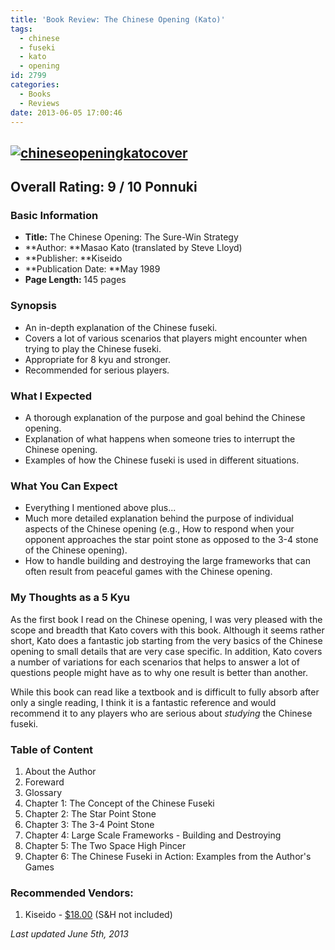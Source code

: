 ```yaml
---
title: 'Book Review: The Chinese Opening (Kato)'
tags:
  - chinese
  - fuseki
  - kato
  - opening
id: 2799
categories:
  - Books
  - Reviews
date: 2013-06-05 17:00:46
---
```


## [![chineseopeningkatocover](http://www.bengozen.com/wp-content/uploads/2013/06/chineseopeningkatocover.jpg)](http://www.bengozen.com/wp-content/uploads/2013/06/chineseopeningkatocover.jpg)

## Overall Rating: 9 / 10 Ponnuki

### Basic Information

*   **Title:** The Chinese Opening: The Sure-Win Strategy
*   **Author: **Masao Kato (translated by Steve Lloyd)
*   **Publisher: **Kiseido
*   **Publication Date: **May 1989
*   **<strong>Page Length:** </strong>145 pages

### Synopsis

*   An in-depth explanation of the Chinese fuseki.
*   Covers a lot of various scenarios that players might encounter when trying to play the Chinese fuseki.
*   Appropriate for 8 kyu and stronger.
*   Recommended for serious players.
<!--more-->

### What I Expected

*   <span style="line-height: 13px;">A thorough explanation of the purpose and goal behind the Chinese opening.</span>
*   Explanation of what happens when someone tries to interrupt the Chinese opening.
*   Examples of how the Chinese fuseki is used in different situations.

### What You Can Expect

*   <span style="line-height: 13px;">Everything I mentioned above plus...</span>
*   Much more detailed explanation behind the purpose of individual aspects of the Chinese opening (e.g., How to respond when your opponent approaches the star point stone as opposed to the 3-4 stone of the Chinese opening).
*   How to handle building and destroying the large frameworks that can often result from peaceful games with the Chinese opening.

### My Thoughts as a 5 Kyu

As the first book I read on the Chinese opening, I was very pleased with the scope and breadth that Kato covers with this book. Although it seems rather short, Kato does a fantastic job starting from the very basics of the Chinese opening to small details that are very case specific. In addition, Kato covers a number of variations for each scenarios that helps to answer a lot of questions people might have as to why one result is better than another.

While this book can read like a textbook and is difficult to fully absorb after only a single reading, I think it is a fantastic reference and would recommend it to any players who are serious about _studying_ the Chinese fuseki.

### Table of Content

1.  About the Author
2.  Foreward
3.  Glossary
4.  Chapter 1: The Concept of the Chinese Fuseki
5.  Chapter 2: The Star Point Stone
6.  Chapter 3: The 3-4 Point Stone
7.  Chapter 4: Large Scale Frameworks - Building and Destroying
8.  Chapter 5: The Two Space High Pincer
9.  Chapter 6: The Chinese Fuseki in Action: Examples from the Author's Games

### Recommended Vendors:

1.  Kiseido - [$18.00](http://www.kiseido.com/go_books.htm "Kiseido Order Form") (S&amp;H not included)

_Last updated June 5th, 2013_